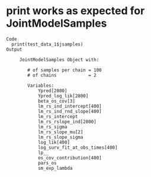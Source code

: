 # print works as expected for JointModelSamples

    Code
      print(test_data_1$jsamples)
    Output
      
         JointModelSamples Object with:
        
            # of samples per chain = 100
            # of chains            = 2
        
            Variables:
                Ypred[2800]
                Ypred_log_lik[2800]
                beta_os_cov[3]
                lm_rs_ind_intercept[400]
                lm_rs_ind_rnd_slope[400]
                lm_rs_intercept
                lm_rs_rslope_ind[2800]
                lm_rs_sigma
                lm_rs_slope_mu[2]
                lm_rs_slope_sigma
                log_lik[400]
                log_surv_fit_at_obs_times[400]
                lp__
                os_cov_contribution[400]
                pars_os
                sm_exp_lambda 
      


